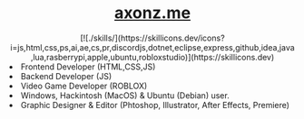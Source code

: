 <div align="center">
<h1><a href="https://axonz.me">axonz.me</a></h1>
[![./skills/](https://skillicons.dev/icons?i=js,html,css,ps,ai,ae,cs,pr,discordjs,dotnet,eclipse,express,github,idea,java,lua,rasberrypi,apple,ubuntu,robloxstudio)](https://skillicons.dev)
</div>
<li>
  Frontend Developer (HTML,CSS,JS)
</li>
<li>
  Backend Developer (JS)
</li>
<li>
  Video Game Developer (ROBLOX)
</li>
<li>
  Windows, Hackintosh (MacOS) & Ubuntu (Debian) user.
</li>
<li>
  Graphic Designer & Editor (Phtoshop, Illustrator, After Effects, Premiere)
</li>
